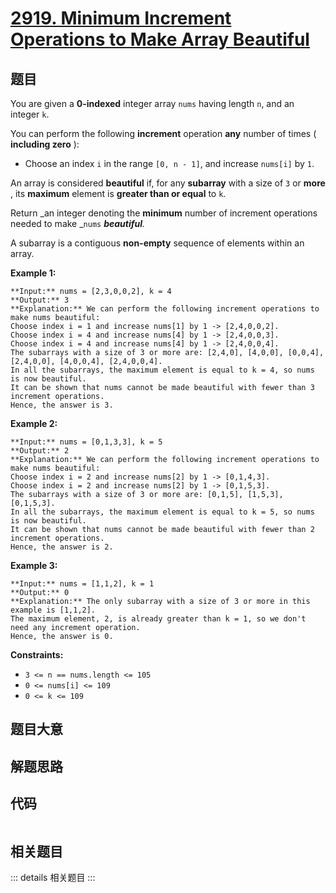 # [2919. Minimum Increment Operations to Make Array Beautiful](https://leetcode.com/problems/minimum-increment-operations-to-make-array-beautiful)

## 题目

You are given a **0-indexed** integer array `nums` having length `n`, and an
integer `k`.

You can perform the following **increment** operation **any** number of times
( **including zero** ):

  * Choose an index `i` in the range `[0, n - 1]`, and increase `nums[i]` by `1`.

An array is considered **beautiful** if, for any **subarray** with a size of
`3` or **more** , its **maximum** element is **greater than or equal** to `k`.

Return _an integer denoting the **minimum** number of increment operations
needed to make _`nums` _**beautiful**._

A subarray is a contiguous **non-empty** sequence of elements within an array.



**Example 1:**

    
    
    **Input:** nums = [2,3,0,0,2], k = 4
    **Output:** 3
    **Explanation:** We can perform the following increment operations to make nums beautiful:
    Choose index i = 1 and increase nums[1] by 1 -> [2,4,0,0,2].
    Choose index i = 4 and increase nums[4] by 1 -> [2,4,0,0,3].
    Choose index i = 4 and increase nums[4] by 1 -> [2,4,0,0,4].
    The subarrays with a size of 3 or more are: [2,4,0], [4,0,0], [0,0,4], [2,4,0,0], [4,0,0,4], [2,4,0,0,4].
    In all the subarrays, the maximum element is equal to k = 4, so nums is now beautiful.
    It can be shown that nums cannot be made beautiful with fewer than 3 increment operations.
    Hence, the answer is 3.
    

**Example 2:**

    
    
    **Input:** nums = [0,1,3,3], k = 5
    **Output:** 2
    **Explanation:** We can perform the following increment operations to make nums beautiful:
    Choose index i = 2 and increase nums[2] by 1 -> [0,1,4,3].
    Choose index i = 2 and increase nums[2] by 1 -> [0,1,5,3].
    The subarrays with a size of 3 or more are: [0,1,5], [1,5,3], [0,1,5,3].
    In all the subarrays, the maximum element is equal to k = 5, so nums is now beautiful.
    It can be shown that nums cannot be made beautiful with fewer than 2 increment operations.
    Hence, the answer is 2.
    

**Example 3:**

    
    
    **Input:** nums = [1,1,2], k = 1
    **Output:** 0
    **Explanation:** The only subarray with a size of 3 or more in this example is [1,1,2].
    The maximum element, 2, is already greater than k = 1, so we don't need any increment operation.
    Hence, the answer is 0.
    



**Constraints:**

  * `3 <= n == nums.length <= 105`
  * `0 <= nums[i] <= 109`
  * `0 <= k <= 109`


## 题目大意

## 解题思路

## 代码

```javascript

```

## 相关题目

::: details 相关题目
:::
